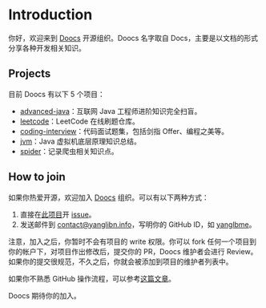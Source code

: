 # Introduction
你好，欢迎来到 [Doocs](https://github.com/doocs) 开源组织。Doocs 名字取自 Docs，主要是以文档的形式分享各种开发相关知识。

## Projects
目前 Doocs 有以下 5 个项目：

- [advanced-java](https://github.com/doocs/advanced-java)：互联网 Java 工程师进阶知识完全扫盲。
- [leetcode](https://github.com/doocs/leetcode)：LeetCode 在线刷题仓库。
- [coding-interview](https://github.com/doocs/coding-interview)：代码面试题集，包括剑指 Offer、编程之美等。
- [jvm](https://github.com/doocs/jvm)：Java 虚拟机底层原理知识总结。
- [spider](https://github.com/doocs/spider)：记录爬虫相关知识点。

## How to join
如果你热爱开源，欢迎加入 [Doocs](https://github.com/doocs) 组织。可以有以下两种方式：

1. 直接在[此项目](https://github.com/doocs/intro)开 [issue](https://github.com/doocs/intro/issues/new)。
2. 发送邮件到 [contact@yanglibn.info](mailto:contact@yanglibn.info)，写明你的 GitHub ID，如 [yanglbme](https://github.com/yanglbme)。

注意，加入之后，你暂时不会有项目的 write 权限。你可以 fork 任何一个项目到你的帐户下，对项目作出修改后，提交你的 PR，Doocs 维护者会进行 Review。如果你的提交很规范，不久之后，你就会被添加到项目的维护者列表中。

如果你不熟悉 GitHub 操作流程，可以参考[这篇文章](https://github.com/doocs/leetcode/blob/master/.github/CONTRIBUTING.md)。

Doocs 期待你的加入。
